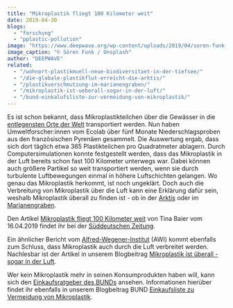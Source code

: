 ```yaml
---
title: "Mikroplastik fliegt 100 Kilometer weit"
date: 2019-04-30
blogs: 
  - "forschung"
  - "pplastic-pollution"
image: "https://www.deepwave.org/wp-content/uploads/2019/04/soren-funk-jQuky0VINAI-unsplash-scaled.jpg"
image_caption: "© Sören Funk / Unsplash"
author: "DEEPWAVE"
related: 
  - "/wohnort-plastikmuell-neue-biodiversitaet-in-der-tiefsee/"
  - "/die-globale-plastikflut-erreicht-die-arktis/"
  - "/plastikverschmutzung-im-marianengraben/"
  - "/mikroplastik-ist-ueberall-sogar-in-der-luft/"
  - "/bund-einkalufsliste-zur-vermeidung-von-mikroplastik/"
---
```


Es ist schon bekannt, dass Mikroplastikteilchen über die Gewässer in die [entlegensten Orte der Welt](https://www.deepwave.org/wohnort-plastikmuell-neue-biodiversitaet-in-der-tiefsee/) transportiert werden. Nun haben Umweltforscher:innen vom Ecolab über fünf Monate Niederschlagsproben aus den französischen Pyrenäen gesammelt. Die Auswertung ergab, dass sich dort täglich etwa 365 Plastikteilchen pro Quadratmeter ablagern. Durch Computersimulationen konnte festgestellt werden, dass das Mikroplastik in der Luft bereits schon fast 100 Kilometer unterwegs war. Dabei können auch größere Partikel so weit transportiert werden, wenn sie durch turbulente Luftbewegungen einmal in höhere Luftschichten gelangen. Wo genau das Mikroplastik herkommt, ist noch ungeklärt. Doch auch die Verbreitung von Mikroplastik über die Luft kann eine Erklärung dafür sein, weshalb Mikroplastik überall zu finden ist - ob in der [Arktis](https://www.deepwave.org/die-globale-plastikflut-erreicht-die-arktis/) oder im [Marianengraben](https://www.deepwave.org/plastikverschmutzung-im-marianengraben/).

Den Artikel [Mikroplastik fliegt 100 Kilometer weit](https://www.sueddeutsche.de/wissen/mikroplastik-umweltverschmutzung-1.4410535) von Tina Baier vom 16.04.2019 findet ihr bei der [Süddeutschen Zeitung](https://www.sueddeutsche.de/).

Ein ähnlicher Bericht vom [Alfred-Wegener-Institut](https://www.awi.de/) (AWI) kommt ebenfalls zum Schluss, dass Mikroplastik auch durch die Luft verbreitet werden. Nachlesbar ist der Artikel in unserem Blogbeitrag [Mikroplastik ist überall - sogar in der Luft](https://www.deepwave.org/mikroplastik-ist-ueberall-sogar-in-der-luft/).

Wer kein Mikroplastik mehr in seinen Konsumprodukten haben will, kann sich den [Einkaufsratgeber des BUNDs](https://www.bund.net/fileadmin/user_upload_bund/publikationen/meere/meere_mikroplastik_einkaufsfuehrer.pdf) ansehen. Informationen hierüber findet ihr ebenfalls in unserem Blogbeitrag BUND [Einkaufsliste zu Vermeidung von Mikroplastik](https://www.deepwave.org/bund-einkalufsliste-zur-vermeidung-von-mikroplastik/).
